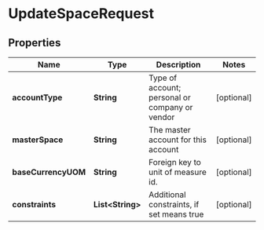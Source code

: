 

# UpdateSpaceRequest


## Properties

Name | Type | Description | Notes
------------ | ------------- | ------------- | -------------
**accountType** | **String** | Type of account; personal or company or vendor |  [optional]
**masterSpace** | **String** | The master account for this account |  [optional]
**baseCurrencyUOM** | **String** | Foreign key to unit of measure id. |  [optional]
**constraints** | **List&lt;String&gt;** | Additional constraints, if set means true |  [optional]



